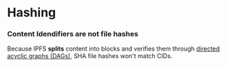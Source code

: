 # Hashing

### Content Idendifiers are not file hashes

Because IPFS **splits** content into blocks and verifies them through [directed acyclic graphs (DAGs)](https://docs.ipfs.tech/concepts/merkle-dag/), SHA file hashes won't match CIDs. 
